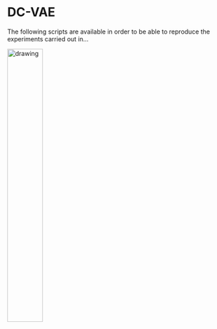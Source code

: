 # DC-VAE
The following scripts are available in order to be able to reproduce the experiments carried out in...

<img src="https://user-images.githubusercontent.com/68783507/167413824-7687137a-1480-4640-8c6a-733676f2847e.gif" alt="drawing" width="40%" height="40%"/>

